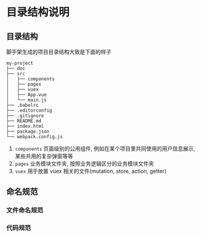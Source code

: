 # 目录结构说明

## 目录结构

脚手架生成的项目目录结构大致是下面的样子

```
my-project
├── doc
├── src
│   ├── components
│   ├── pages
│   ├── vuex
│   ├── App.vue
│   └── main.js
├── .babelrc
├── .editorconfig
├── .gitignore
├── README.md
├── index.html
├── package.json
└── webpack.config.js
```

1. `components` 页面级别的公用组件, 例如在某个项目里共同使用的用户信息展示, 某些共用的复杂弹窗等等
2. `pages` 业务模块文件夹, 按照业务逻辑区分的业务模块文件夹
3. `vuex` 用于放置 vuex 相关的文件(mutation, store, action, getter)

## 命名规范

### 文件命名规范

### 代码规范

